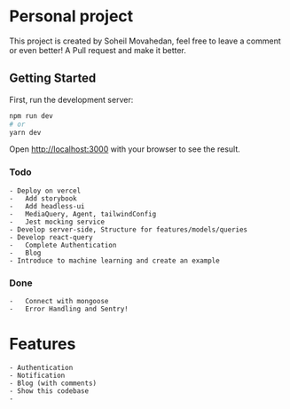 # Personal project

This project is created by Soheil Movahedan, feel free to leave
a comment or even better! A Pull request and make it better.

## Getting Started

First, run the development server:

```bash
npm run dev
# or
yarn dev
```

Open [http://localhost:3000](http://localhost:3000) with your browser to see the result.

### Todo
	- Deploy on vercel
	-	Add storybook
	-	Add headless-ui
	-	MediaQuery, Agent, tailwindConfig
	-	Jest mocking service
	- Develop server-side, Structure for features/models/queries
	- Develop react-query
	-	Complete Authentication
	-	Blog
	- Introduce to machine learning and create an example

### Done
	-	Connect with mongoose
	-	Error Handling and Sentry!

# Features

	- Authentication
	- Notification
	- Blog (with comments)
	- Show this codebase
	- 
	